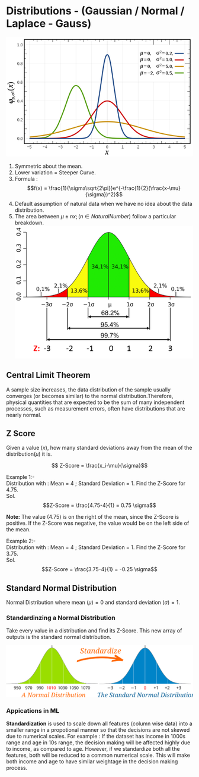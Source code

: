 # Distributions - (Gaussian / Normal / Laplace - Gauss)

![Normal Distribution](./img/NormalDistribution.png)

1. Symmetric about the mean. 
2. Lower variation = Steeper Curve.
3. Formula : 
$$f(x) = \frac{1}{\sigma\sqrt{2\pi}}e^{-\frac{1}{2}(\frac{x-\mu}{\sigma})^2}$$
4. Default assumption of natural data when we have no idea about the data distribution.
5. The area between $\mu \pm nx ; (n \in Natural Number)$ follow a particular breakdown.
![Normal Distribution Breakdown](./img/NormalDistributionBreakdown.png)

## Central Limit Theorem

A sample size increases, the data distribution of the sample usually converges (or becomes similar) to the normal distribution.Therefore, physical quantities that are expected to be the sum of many independent processes, such as measurement errors, often have distributions that are nearly normal.


## Z Score

Given a value ($x$), how many standard deviations away from the mean of the distribution$(\mu)$ it is. 

$$ Z-Score = \frac{x_i-\mu}{\sigma}$$ 

Example 1:- <br />
Distribution with : Mean = 4 ; Standard Deviation = 1. Find the Z-Score for 4.75. <br />
Sol. $$Z-Score = \frac{4.75-4}{1} = 0.75 \sigma$$

**Note:** The value (4.75) is on the right of the mean, since the Z-Score is positive. If the Z-Score was negative, the value would be on the left side of the mean.

Example 2:- <br />
Distribution with : Mean = 4 ; Standard Deviation = 1. Find the Z-Score for 3.75. <br />
Sol. $$Z-Score = \frac{3.75-4}{1} = -0.25 \sigma$$

## Standard Normal Distribution

Normal Distribution where mean $(\mu) = 0$ and standard deviation $(\sigma) = 1$.

### Standardinzing a Normal Distribution

Take every value in a distribution and find its Z-Score. This new array of outputs is the standard normal distribution.

![Standardizing Normal Distribution](./img/StandardizingNormalDistribution.svg)

### Appications in ML

**Standardization** is used to scale down all features (column wise data) into a smaller range in a propotional manner so that the decisions are not skewed due to numerical scales. For example : If the dataset has income in 1000s range and age in 10s range, the decision making will be affected highly due to income, as compared to age. However, if we standardize both all the features, both will be reduced to a common numerical scale. This will make both income and age to have similar weightage in the decision making process.